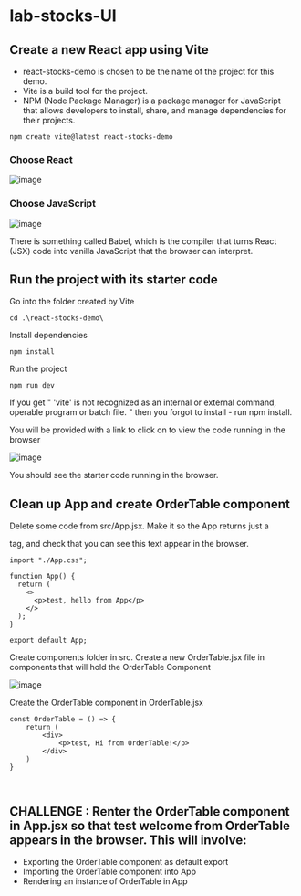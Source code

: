 ﻿# lab-stocks-UI


## Create a new React app using Vite

- react-stocks-demo is chosen to be the name of the project for this demo.
- Vite is a build tool for the project.
- NPM (Node Package Manager) is a package manager for JavaScript that allows developers to install, share, and manage dependencies for their projects.


```
npm create vite@latest react-stocks-demo

```

### Choose React
![image](https://github.com/user-attachments/assets/52c1a4a0-666f-4e8a-99f0-1303b25e7df4)


### Choose JavaScript
![image](https://github.com/user-attachments/assets/a09f743a-d246-4fd1-a3c5-941b4bc12e84)

There is something called Babel, which is the compiler that turns React (JSX) code into vanilla JavaScript that the browser can interpret.


 ## Run the project with its starter code

 Go into the folder created by Vite

```
cd .\react-stocks-demo\
```

Install dependencies 

```
npm install
```

Run the project

```
npm run dev
```
If you get  " 'vite' is not recognized as an internal or external command,
operable program or batch file. " then you forgot to install - run npm install.

You will be provided with a link to click on to view the code running in the browser


![image](https://github.com/user-attachments/assets/f797cd64-d802-43de-bcd0-9cc1cbb59187)


You should see the starter code running in the browser.


## Clean up App and create OrderTable component

Delete some code from src/App.jsx. Make it so the App returns just a <p> tag, and check that you can see this text appear in the browser.

```
import "./App.css";

function App() {
  return (
    <>
      <p>test, hello from App</p>
    </>
  );
}

export default App;

```

Create components folder in src. Create a new OrderTable.jsx file in components that will hold the OrderTable Component

![image](https://github.com/user-attachments/assets/115bb2fe-c135-49e0-a075-9c99aff4abe7)



Create the OrderTable component in OrderTable.jsx

```
const OrderTable = () => {
    return (
        <div>
            <p>test, Hi from OrderTable!</p>
        </div>
    )
}



```


## CHALLENGE : Renter the OrderTable component in App.jsx so that test welcome from OrderTable appears in the browser. This will involve:
- Exporting the OrderTable component as default export
- Importing the OrderTable component into App
- Rendering an instance of OrderTable in App 







